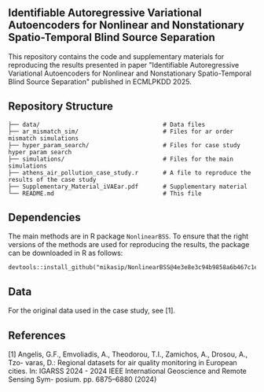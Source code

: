 ## Identifiable Autoregressive Variational Autoencoders for Nonlinear and Nonstationary Spatio-Temporal Blind Source Separation
This repository contains the code and supplementary materials for reproducing the results presented in paper "Identifiable Autoregressive Variational Autoencoders for Nonlinear and Nonstationary Spatio-Temporal Blind Source Separation" published in ECMLPKDD 2025.

## Repository Structure
```
├── data/                                   # Data files
├── ar_mismatch_sim/                        # Files for ar order mismatch simulations
├── hyper_param_search/                     # Files for case study hyper param search
├── simulations/                            # Files for the main simulations
├── athens_air_pollution_case_study.r       # A file to reproduce the results of the case study
├── Supplementary_Material_iVAEar.pdf       # Supplementary material
└── README.md                               # This file
```

## Dependencies

The main methods are in R package ```NonlinearBSS```. To ensure that the right versions of the methods are used for reproducing the results, the package can be downloaded in R as follows:
```
devtools::install_github("mikasip/NonlinearBSS@4e3e8e3c94b9858a6b467c1e965f9f6f7da470bd")
```

## Data

For the original data used in the case study, see [1].

## References

[1] Angelis, G.F., Emvoliadis, A., Theodorou, T.I., Zamichos, A., Drosou, A., Tzo-
varas, D.: Regional datasets for air quality monitoring in European cities. In:
IGARSS 2024 - 2024 IEEE International Geoscience and Remote Sensing Sym-
posium. pp. 6875–6880 (2024)
